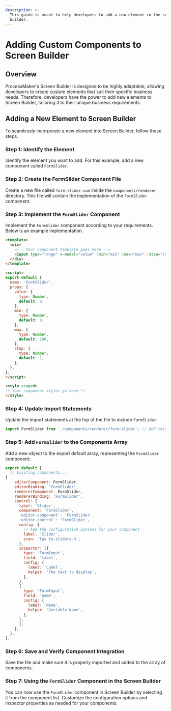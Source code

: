 ```yaml
---
description: >-
  This guide is meant to help developers to add a new element in the screen
  builder.
---
```


# Adding Custom Components to Screen Builder

## Overview

ProcessMaker's Screen Builder is designed to be highly adaptable, allowing developers to create custom elements that suit their specific business needs. Therefore, developers have the power to add new elements to Screen Builder, tailoring it to their unique business requirements.&#x20;

## Adding a New Element to Screen Builder

To seamlessly incorporate a new element into Screen Builder, follow these steps.

### Step 1: Identify the Element

Identify the element you want to add. For this example, add a new component called `FormSlider`.

### Step 2: Create the FormSlider Component File

Create a new file called `form-slider.vue` inside the `components/renderer` directory. This file will contain the implementation of the `FormSlider` component.

### Step 3: Implement the `FormSlider` Component

Implement the `FormSlider` component according to your requirements. Below is an example implementation.

```html
<template>
  <div>
    <!-- Your component template goes here -->
    <input type="range" v-model="value" :min="min" :max="max" :step="step">
  </div>
</template>

<script>
export default {
  name: 'FormSlider',
  props: {
    value: {
      type: Number,
      default: 0,
    },
    min: {
      type: Number,
      default: 0,
    },
    max: {
      type: Number,
      default: 100,
    },
    step: {
      type: Number,
      default: 1,
    },
  },
};
</script>

<style scoped>
/* Your component styles go here */
</style>
```

### Step 4: Update Import Statements

Update the import statements at the top of the file to include `FormSlider`:

```javascript
import FormSlider from './components/renderer/form-slider'; // Add this line
```

### Step 5: Add `FormSlider` to the Components Array

Add a new object to the export default array, representing the `FormSlider` component:

```javascript
export default [
  // Existing components...
{
    editorComponent: FormSlider,
    editorBinding: 'FormSlider',
    rendererComponent: FormSlider,
    rendererBinding: 'FormSlider',
    control: {
      label: 'Slider',
      component: 'FormSlider',
      'editor-component': 'FormSlider',
      'editor-control': 'FormSlider',
      config: {
        // Add the configuration options for your component
        label: 'Slider',
        icon: 'fas fa-sliders-h',
      },
      inspector: [{
        type: 'FormInput',
        field: 'label',
        config: {
          label: 'Label',
          helper: 'The text to display',
        },
      },
      {
        type: 'FormInput',
        field: 'name',
        config: {
          label: 'Name',
          helper: 'Variable Name',
        },
      },
      ],
    },
  },
];

```

### Step 6: Save and Verify Component Integration

Save the file and make sure it is properly imported and added to the array of components.

### Step 7: Using the `FormSlider` Component in the Screen Builder

You can now use the `FormSlider` component in Screen Builder by selecting it from the component list. Customize the configuration options and inspector properties as needed for your components.
